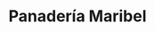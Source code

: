 ---
title: "Panadería Maribel"
url: /zona-19-ciudad-de-guatemala/panaderia-maribel/
shop: Bäckerei
---